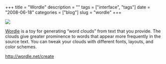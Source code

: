 +++
title = "Wordle"
description = ""
tags = ["interface", "tags"]
date = "2008-06-18"
categories = ["blog"]
slug = "wordle"
+++



  <div class="notebook-screenshot"><a href="http://wordle.net/create"><img src="http://media.konigi.com/notebook/wordle.jpg" class="notebook-image" /></a></div><p><a href="http://wordle.net/create">Wordle</a> is a toy for generating “word clouds” from text that you provide. The clouds give greater prominence to words that appear more frequently in the source text. You can tweak your clouds with different fonts, layouts, and color schemes.</p>
    
  <a href="http://wordle.net/create">http://wordle.net/create</a>
